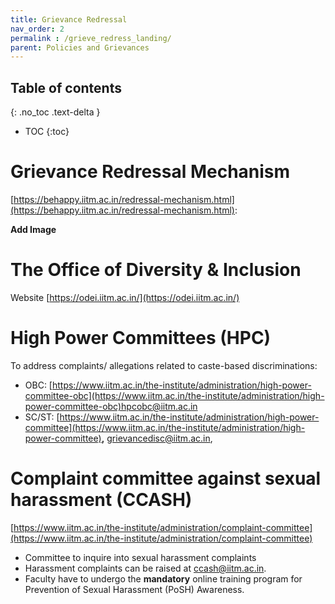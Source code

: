 ```yaml
---
title: Grievance Redressal
nav_order: 2
permalink : /grieve_redress_landing/
parent: Policies and Grievances
---
```


## Table of contents
{: .no_toc .text-delta } 
* TOC
{:toc}

# Grievance Redressal Mechanism

[https://behappy.iitm.ac.in/redressal-mechanism.html](https://behappy.iitm.ac.in/redressal-mechanism.html):

**Add Image**

# The Office of Diversity & Inclusion 
Website [https://odei.iitm.ac.in/](https://odei.iitm.ac.in/)


# High Power Committees (HPC)
To address complaints/ allegations related to caste-based discriminations:
* OBC: [https://www.iitm.ac.in/the-institute/administration/high-power-committee-obc](https://www.iitm.ac.in/the-institute/administration/high-power-committee-obc)hpcobc@iitm.ac.in
* SC/ST: [https://www.iitm.ac.in/the-institute/administration/high-power-committee](https://www.iitm.ac.in/the-institute/administration/high-power-committee)**,**   grievancedisc@iitm.ac.in, 

# Complaint committee against sexual harassment (CCASH)
[https://www.iitm.ac.in/the-institute/administration/complaint-committee](https://www.iitm.ac.in/the-institute/administration/complaint-committee)

* Committee to inquire into sexual harassment complaints
* Harassment complaints can be raised at ccash@iitm.ac.in. 
* Faculty have to undergo the **mandatory** online training program for Prevention of Sexual Harassment (PoSH) Awareness. 




